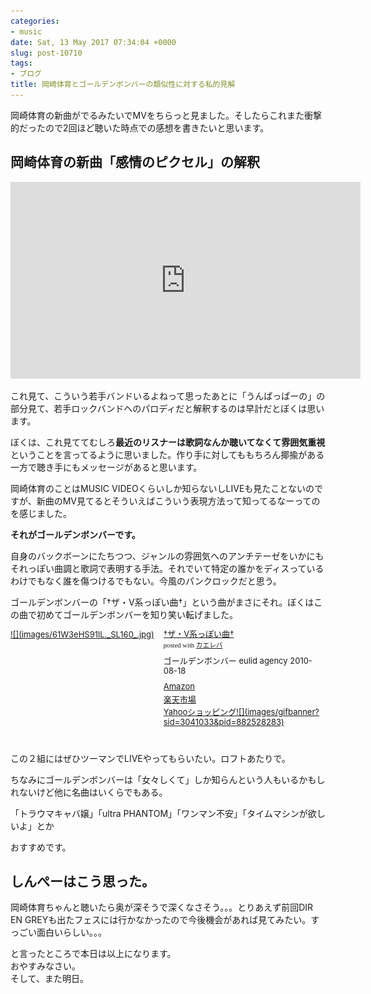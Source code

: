```yaml
---
categories:
- music
date: Sat, 13 May 2017 07:34:04 +0000
slug: post-10710
tags:
- ブログ
title: 岡崎体育とゴールデンボンバーの類似性に対する私的見解
---
```


岡崎体育の新曲がでるみたいでMVをちらっと見ました。そしたらこれまた衝撃的だったので2回ほど聴いた時点での感想を書きたいと思います。<!--more--><h2>岡崎体育の新曲「感情のピクセル」の解釈</h2>

<iframe width="560" height="315" src="https://www.youtube.com/embed/3yoJY0IqiV0" frameborder="0" allowfullscreen></iframe>

これ見て、こういう若手バンドいるよねって思ったあとに「うんぱっぱーの」の部分見て、若手ロックバンドへのパロディだと解釈するのは早計だとぼくは思います。

ぼくは、これ見ててむしろ<strong>最近のリスナーは歌詞なんか聴いてなくて雰囲気重視</strong>ということを言ってるように思いました。作り手に対してももちろん揶揄がある一方で聴き手にもメッセージがあると思います。

岡崎体育のことはMUSIC VIDEOくらいしか知らないしLIVEも見たことないのですが、新曲のMV見てるとそういえばこういう表現方法って知ってるなーってのを感じました。

<strong>それがゴールデンボンバーです。</strong>

自身のバックボーンにたちつつ、ジャンルの雰囲気へのアンチテーゼをいかにもそれっぽい曲調と歌詞で表明する手法。それでいて特定の誰かをディスっているわけでもなく誰を傷つけるでもない。今風のパンクロックだと思う。

ゴールデンボンバーの「†ザ・V系っぽい曲†」という曲がまさにそれ。ぼくはこの曲で初めてゴールデンボンバーを知り笑い転げました。

<div class="kaerebalink-box" style="text-align:left;padding-bottom:20px;font-size:small;/zoom: 1;overflow: hidden;"><div class="kaerebalink-image" style="float:left;margin:0 15px 10px 0;"><a href="http://www.amazon.co.jp/exec/obidos/ASIN/B00OM9VJJQ/warawareotoko-22/" target="_blank" >![](images/61W3eHS91lL._SL160_.jpg)</a></div><div class="kaerebalink-info" style="line-height:120%;/zoom: 1;overflow: hidden;"><div class="kaerebalink-name" style="margin-bottom:10px;line-height:120%"><a href="http://www.amazon.co.jp/exec/obidos/ASIN/B00OM9VJJQ/warawareotoko-22/" target="_blank" >†ザ・V系っぽい曲†</a><div class="kaerebalink-powered-date" style="font-size:8pt;margin-top:5px;font-family:verdana;line-height:120%">posted with <a href="http://kaereba.com" rel="nofollow" target="_blank">カエレバ</a></div></div><div class="kaerebalink-detail" style="margin-bottom:5px;">ゴールデンボンバー eulid agency 2010-08-18    </div><div class="kaerebalink-link1" style="margin-top:10px;"><div class="shoplinkamazon" style="margin:5px 0"><a href="http://www.amazon.co.jp/gp/search?keywords=v%E7%B3%BB%E3%81%A3%E3%81%BD%E3%81%84&__mk_ja_JP=%E3%82%AB%E3%82%BF%E3%82%AB%E3%83%8A&tag=warawareotoko-22" target="_blank" >Amazon</a></div><div class="shoplinkrakuten" style="margin:5px 0"><a href="https://hb.afl.rakuten.co.jp/hgc/0f6e221b.2eb9748a.0f6e221c.35cc1e84/?pc=http%3A%2F%2Fsearch.rakuten.co.jp%2Fsearch%2Fmall%2Fv%25E7%25B3%25BB%25E3%2581%25A3%25E3%2581%25BD%25E3%2581%2584%2F-%2Ff.1-p.1-s.1-sf.0-st.A-v.2%3Fx%3D0%26scid%3Daf_ich_link_urltxt%26m%3Dhttp%3A%2F%2Fm.rakuten.co.jp%2F" target="_blank" >楽天市場</a></div><div class="shoplinkyahoo" style="margin:5px 0"><a href="//ck.jp.ap.valuecommerce.com/servlet/referral?sid=3041033&pid=882528283&vc_url=http%3A%2F%2Fsearch.shopping.yahoo.co.jp%2Fsearch%3Fp%3Dv%25E7%25B3%25BB%25E3%2581%25A3%25E3%2581%25BD%25E3%2581%2584&vcptn=kaereba" target="_blank" >Yahooショッピング![](images/gifbanner?sid=3041033&pid=882528283)</a></div></div></div><div class="booklink-footer" style="clear: left"></div></div>

この２組にはぜひツーマンでLIVEやってもらいたい。ロフトあたりで。

ちなみにゴールデンボンバーは「女々しくて」しか知らんという人もいるかもしれないけど他に名曲はいくらでもある。

「トラウマキャバ嬢」「ultra PHANTOM」「ワンマン不安」「タイムマシンが欲しいよ」とか

おすすめです。



<h2>しんぺーはこう思った。</h2>

岡崎体育ちゃんと聴いたら奥が深そうで深くなさそう。。。とりあえず前回DIR EN GREYも出たフェスには行かなかったので今後機会があれば見てみたい。すっごい面白いらしい。。。


と言ったところで本日は以上になります。<br>
おやすみなさい。<br>
そして、また明日。